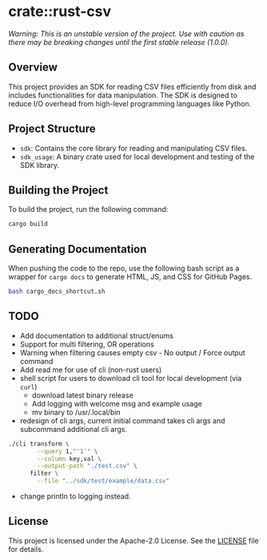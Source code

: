 # crate::rust-csv
*Warning: This is an unstable version of the project. Use with caution as there may be breaking changes until the first stable release (1.0.0).*

## Overview
This project provides an SDK for reading CSV files efficiently from disk and includes functionalities for data manipulation. The SDK is designed to reduce I/O overhead from high-level programming languages like Python.

## Project Structure
- `sdk`: Contains the core library for reading and manipulating CSV files.
- `sdk_usage`: A binary crate used for local development and testing of the SDK library.

## Building the Project
To build the project, run the following command:
```sh
cargo build
```

## Generating Documentation
When pushing the code to the repo, use the following bash script as a wrapper for `cargo docs` to generate HTML, JS, and CSS for GitHub Pages.

```bash
bash cargo_docs_shortcut.sh
```

## TODO
- Add documentation to additional struct/enums
- Support for multi filtering, OR operations
- Warning when filtering causes empty csv - No output / Force output command
- Add read me for use of cli (non-rust users)
- shell script for users to download cli tool for local development (via `curl`)
  - download latest binary release
  - Add logging with welcome msg and example usage
  - mv binary to /usr/.local/bin
- redesign of cli args, current initial command takes cli args and subcommand additional cli args. 
```bash
./cli transform \
        --query 1,"'1'" \
        --column key,val \
        --output-path "./test.csv" \
      filter \
        --file "../sdk/test/example/data.csv"
```
- change println to logging instead.

## License
This project is licensed under the Apache-2.0 License. See the [LICENSE](LICENSE) file for details.
